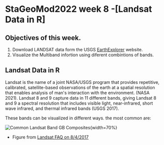 # **StaGeoMod2022 week 8 -[Landsat Data in R]**

## Objectives of this week.

1.	Download LANDSAT data form the USGS [EarthExplorer](https://earthexplorer.usgs.gov) website.
2.  Visualize the Multiband infortion using diferent combintions of bands.


## Landsat Data in R

Landsat is the name of a joint NASA/USGS program that provides repetitive, calibrated, satellite-based observations of the earth at a spatial resolution that enables analysis of man's interaction with the environment. (NASA 2021). Landsat 8 and 9 capture data in 11 different bands, giving Landsat 8 and 9 a spectral resolution that includes visible light, near-infrared, short wave infrared, and thermal infrared bands (USGS 2017).

These bands can be visualized in different ways. the most common are:

![Common Landsat Band GB Composites](https://d9-wret.s3.us-west-2.amazonaws.com/assets/palladium/production/s3fs-public/thumbnails/image/L457-L8-commonbands.JPG){width=70%}

* Figure from [Landsat FAQ on 8/4/2017](https://www.usgs.gov/media/images/common-landsat-band-rgb-composites)


